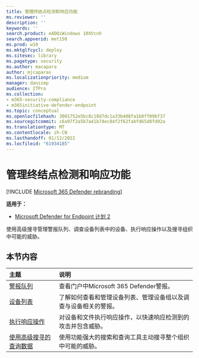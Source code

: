 ```yaml
---
title: 管理终结点检测和响应功能
ms.reviewer: ''
description: ''
keywords: ''
search.product: eADQiWindows 10XVcnh
search.appverid: met150
ms.prod: w10
ms.mktglfcycl: deploy
ms.sitesec: library
ms.pagetype: security
ms.author: macapara
author: mjcaparas
ms.localizationpriority: medium
manager: dansimp
audience: ITPro
ms.collection:
- m365-security-compliance
- m365initiative-defender-endpoint
ms.topic: conceptual
ms.openlocfilehash: 3001752e5bc8c10d7dc1a33b408fa1b8ff09bf37
ms.sourcegitcommit: c6a97f2a5b7a41b74ec84f2f62fabfd65d8fd92a
ms.translationtype: MT
ms.contentlocale: zh-CN
ms.lasthandoff: 01/12/2022
ms.locfileid: "61934185"
---
```

# <a name="manage-endpoint-detection-and-response-capabilities"></a>管理终结点检测和响应功能

[!INCLUDE [Microsoft 365 Defender rebranding](../../includes/microsoft-defender.md)]

**适用于：**
- [Microsoft Defender for Endpoint 计划 2](https://go.microsoft.com/fwlink/p/?linkid=2154037)

使用高级搜寻管理警报队列、调查设备列表中的设备、执行响应操作以及搜寻组织中可能的威胁。


## <a name="in-this-section"></a>本节内容
主题 | 说明 
:---|:---
[警报队列](alerts-queue-endpoint-detection-response.md)| 查看门户中Microsoft 365 Defender警报。
[设备列表](machines-view-overview.md) | 了解如何查看和管理设备列表、管理设备组以及调查与设备相关的警报。 
[执行响应操作](respond-machine-alerts.md)| 对设备和文件执行响应操作，以快速响应检测到的攻击并包含威胁。
[使用高级搜寻的查询数据](advanced-hunting-query-language.md)| 使用功能强大的搜索和查询工具主动搜寻整个组织中可能的威胁。
